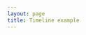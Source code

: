 ```yaml
---
layout: page
title: Timeline example
---
```


<div id="timeline"></div>

<script>

var events =
{
  "title": {
    "text": {
      "headline": "Eras Test",
      "text": "Events in the 7th century from https://en.wikipedia.org/wiki/Timeline_of_the_Middle_Ages"
    }
  },
  "eras": [
    {
      "start_date": {
        "year": "600"
      },
      "end_date": {
        "year": "650"
      },
      "text": {
        "headline": "Era Test 600-650"
      }
    },
    {
      "start_date": {
        "year": "650"
      },
      "end_date": {
        "year": "700"
      },
      "text": {
        "headline": "Era Test 650-700"
      }
    },
    {
      "start_date": {
        "year": "700"
      },
      "end_date": {
        "year": "720"
      },
      "text": {
        "headline": "Era Test 700-720"
      }
    }
  ],
  "events": [
    {
      "start_date": {
        "year": "602"
      },
      "end_date": {
        "year": "629"
      },
      "media": {
        "url": "https://en.wikipedia.org/wiki/Roman-Persian_Wars"
      },
      "background": {
        "opacity": "50",
        "url": "https://upload.wikimedia.org/wikipedia/commons/a/a2/HumiliationValerianusHolbein.jpg"
      },
      "text": {
        "headline": "Last great Roman-Persian War.",
        "text": "Long conflict leaves both empires exhausted and unable to cope with the newly united Arab armies under Islam in the 630s"
      }
    },
    {
      "start_date": {
        "year": "604"
      },
      "end_date": {
        "year": "609"
      },
      "media": {
        "url": "https://en.wikipedia.org/wiki/Grand_Canal_(China)"
      },
      "background": {
        "opacity": "50",
        "url": "https://upload.wikimedia.org/wikipedia/commons/a/ad/Sui_Wendi_Tang.jpg"
      },
      "text": {
        "headline": "Grand Canal in China is fully completed",
        "text": "Its main role throughout its history was the transport of grain to the capital."
      }
    },
    {
      "start_date": {
        "year": "622",
        "month": "08",
        "day": "09"
      },
      "end_date": {
        "year": "622",
        "month": "08",
        "day": "23"
      },
      "media": {
        "url": "https://en.wikipedia.org/wiki/Hijra_(Islam)"
      },
      "text": {
        "headline": "Muhammad Migrates from Mecca to Medina",
        "text": "Event will have designated first year of the Islamic Calendar, as Anno Hegirae."
      }
    },
    {
      "start_date": {
        "year": "626"
      },
      "media": {
        "url": "https://en.wikipedia.org/wiki/Siege_of_Constantinople_(626)"
      },
      "background": {
        "opacity": "50",
        "url": "https://upload.wikimedia.org/wikipedia/commons/thumb/8/8f/Moldovita_murals_2010_16.jpg/1024px-Moldovita_murals_2010_16.jpg"
      },
      "text": {
        "headline": "Joint Persian-Avar-Slav Siege of Constantinople Constantinople saved",
        "text": "Avar power broken and Persians henceforth on the defensive"
      }
    },
    {
      "start_date": {
        "year": "627",
        "month": "12",
        "day": "12"
      },
      "media": {
        "url": "https://en.wikipedia.org/wiki/Battle_of_Nineveh_(627)"
      },
      "background": {
        "url": "https://upload.wikimedia.org/wikipedia/commons/thumb/9/93/Piero_della_Francesca_021.jpg/1024px-Piero_della_Francesca_021.jpg"
      },
      "text": {
        "headline": "Battle of Nineveh",
        "text": "The Byzantines, under Heraclius, crush the Persians."
      }
    },
    {
      "start_date": {
        "year": "632",
        "month": "06",
        "day": "08"
      },
      "text": {
        "headline": "Death of Muhammed",
        "text": "By this point, all of Arabia is Muslim."
      }
    },
    {
      "start_date": {
        "year": "632",
        "month": "06",
        "day": "08"
      },
      "media": {
        "url": "https://en.wikipedia.org/wiki/Abu_Bakr"
      },
      "text": {
        "headline": "Accession of Abu Bakr as first Caliph",
        "text": "Though the period of his caliphate was not long, it included successful invasions of the two most powerful empires of the time."
      }
    },
    {
      "start_date": {
        "year": "633"
      },
      "end_date": {
        "year": "634"
      },
      "media": {
        "url": "https://en.wikipedia.org/wiki/Battle_of_Heavenfield"
      },
      "text": {
        "headline": "Battle of Heavenfield",
        "text": "Northumbrian army under Oswald defeat Welsh army."
      }
    },
    {
      "start_date": {
        "year": "641"
      },
      "media": {
        "url": "https://en.wikipedia.org/wiki/Battle_of_Nihaw%C4%81nd"
      },
      "background": {
        "url": "https://upload.wikimedia.org/wikipedia/commons/thumb/d/d8/Castle_Nahavend_by_Eug%C3%A8ne_Flandin.jpg/1024px-Castle_Nahavend_by_Eug%C3%A8ne_Flandin.jpg"
      },
      "text": {
        "headline": "Battle of Nehawand",
        "text": "Muslims conquer Persia."
      }
    },
    {
      "start_date": {
        "year": "643"
      },
      "media": {
        "url": "https://en.wikipedia.org/wiki/Alexandria"
      },
      "text": {
        "headline": "Arab Army led by Omar Ibn Al-'Aas takes Alexandria",
        "text": ""
      }
    },
    {
      "start_date": {
        "year": "645"
      },
      "media": {
        "url": "https://en.wikipedia.org/wiki/Soga_clan"
      },
      "text": {
        "headline": "In Japan, the Soga clan falls",
        "text": "This initiates a period of imitation of Chinese culture, The Nara period begins a year later."
      }
    },
    {
      "start_date": {
        "year": "650"
      },
      "media": {
        "url": "https://en.wikipedia.org/wiki/Balkans"
      },
      "text": {
        "headline": "Slav occupation of Balkans complete.",
        "text": ""
      }
    },
    {
      "start_date": {
        "year": "663"
      },
      "media": {
        "url": "https://en.wikipedia.org/wiki/Synod_of_Whitby"
      },
      "text": {
        "headline": "Synod of Whitby",
        "text": "Roman Christianity triumphs over Celtic Christianity in England."
      }
    },
    {
      "start_date": {
        "year": "668"
      },
      "media": {
        "url": "https://en.wikipedia.org/wiki/Three_Kingdoms_of_Korea"
      },
      "text": {
        "headline": "Ends of the Three Kingdoms period in Korea",
        "text": "Established a Unified Silla which led to the North South States Period 30 years later."
      }
    },
    {
      "start_date": {
        "year": "674"
      },
      "end_date": {
        "year": "678"
      },
      "media": {
        "url": "https://en.wikipedia.org/wiki/Siege_of_Constantinople_(674)"
      },
      "background": {
        "url": "https://upload.wikimedia.org/wikipedia/commons/thumb/f/f7/Greekfire-madridskylitzes1.jpg/1024px-Greekfire-madridskylitzes1.jpg"
      },
      "text": {
        "headline": "First Arab siege of Constantinople",
        "text": "First time Islamic armies defeated, forestalling Islamic conquest of Europe."
      }
    },
    {
      "start_date": {
        "year": "681"
      },
      "media": {
        "url": "https://en.wikipedia.org/wiki/First_Bulgarian_Empire"
      },
      "background": {
        "url": "https://upload.wikimedia.org/wikipedia/commons/thumb/d/df/Krum1.jpg/782px-Krum1.jpg"
      },
      "text": {
        "headline": "Establishment of the Bulgarian Empire",
        "text": "A country with great influence in the European history in the Middle Ages."
      }
    },
    {
      "start_date": {
        "year": "685"
      },
      "media": {
        "url": "https://en.wikipedia.org/wiki/Battle_of_Dun_Nechtain"
      },
      "text": {
        "headline": "Battle of Dun Nechtain",
        "text": "Picts defeat Northumbrians, whose dominance ends."
      }
    },
    {
      "start_date": {
        "year": "687"
      },
      "media": {
        "url": "https://en.wikipedia.org/wiki/Battle_of_Tertry"
      },
      "text": {
        "headline": "Battle of Tertry",
        "text": "Established Pepin of Herstal as mayor over the entire realms of Neustria and Austrasia, which further dwindled Merovingian power."
      }
    },
    {
      "start_date": {
        "year": "698"
      },
      "media": {
        "url": "https://en.wikipedia.org/wiki/Carthage"
      },
      "text": {
        "headline": "Arab army takes Carthage",
        "text": "End of Byzantine rule in North Africa"
      }
    },
    {
      "start_date": {
        "year": "698"
      },
      "media": {
        "url": "https://en.wikipedia.org/wiki/North_South_States_Period"
      },
      "text": {
        "headline": "North South States Period begins in Korea",
        "text": "Silla and Balhae coexisted in the south and north of the peninsula, respectively, until 926"
      }
    }
  ]
}
       var timeline = new TL.Timeline('timeline', events);
    </script>
